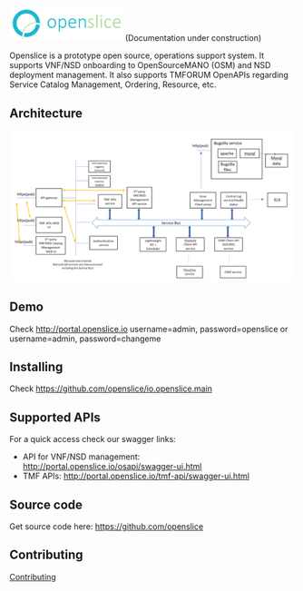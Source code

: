 <img src="images/openslice_logo.png" alt="drawing" width="200"/>
(Documentation under construction)

Openslice is a prototype open source, operations support system. It supports VNF/NSD onboarding to OpenSourceMANO (OSM) and NSD deployment management. It also supports TMFORUM OpenAPIs regarding Service Catalog Management, Ordering, Resource, etc.


## Architecture
<img src="images/architecture.png" alt="drawing" width="1024"/>

## Demo

Check http://portal.openslice.io
username=admin, password=openslice
or
username=admin, password=changeme

## Installing

Check https://github.com/openslice/io.openslice.main


## Supported APIs

For a quick access check our swagger links:
- API for VNF/NSD management: http://portal.openslice.io/osapi/swagger-ui.html
- TMF APIs: http://portal.openslice.io/tmf-api/swagger-ui.html

## Source code

Get source code here: https://github.com/openslice

## Contributing

[Contributing](./contributing/developing.md)